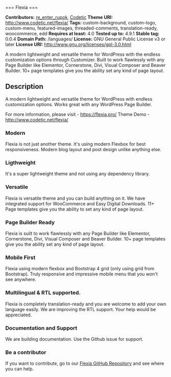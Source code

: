 === Flexia ===

**Contributors:**  [re_enter_rupok](https://profiles.wordpress.org/re_enter_rupok), [Codetic](https://profiles.wordpress.org/codetic)
**Theme URI:** http://www.codetic.net/flexia/
**Tags:** custom-background, custom-logo, custom-menu, featured-images, threaded-comments, translation-ready, woocommerce, edd
**Requires at least:** 4.0
**Tested up to:** 4.9.1
**Stable tag:** 0.0.4
**Domain Path:** /languages/
**License:** GNU General Public License v3 or later
**License URI:** http://www.gnu.org/licenses/gpl-3.0.html

A modern lightweight and versatile theme for WordPress with the endless customization options through Customizer. Built to work flawlessly with any Page Builder like Elementor, Cornerstone, Divi, Visual Composer and Beaver Builder. 10+ page templates give you the ability set any kind of page layout.


## Description ##

A modern lightweight and versatile theme for WordPress with endless customization options. Works great with any WordPress Page Builder.

For more information, please visit - https://flexia.pro/
Theme Demo - http://www.codetic.net/flexia/

### Modern ###

Flexia is not just another theme. It's using modern Flexbox for best responsiveness. Modern blog layout and post design unlike anything else.

### Ligthweight ###

It's a super lightweight theme and not using any dependency library. 

### Versatile ###

Flexia is versatile theme and you can build anything on it. We have integrated support for WooCommerce and Easy Digital Downloads. 11+ Page templates give you the ability to set any kind of page layout.

### Page Builder Ready ###

Flexia is suilt to work flawlessly with any Page Builder like Elementor, Cornerstone, Divi, Visual Composer and Beaver Builder. 10+ page templates give you the ability set any kind of page layout.

### Mobile First ###

Flexia using modern flexbox and Bootstrap 4 grid (only using grid from Bootstrap). Truly responsive and impressive mobile menu that you won't see anywhere.

### Multilingual & RTL supported. ###

Flexia is completely translation-ready and you are welcome to add your own language easily. We are improving the RTL support. Your help would be appreciated.

### Documentation and Support ###

We are building documentation. Use the Github issue for support.

### Be a contributor ###

If you want to contribute, go to our [Flexia GitHub Repository](https://github.com/rupok/flexia) and see where you can help.

